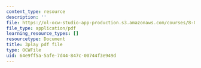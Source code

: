 ```yaml
---
content_type: resource
description: ''
file: https://ol-ocw-studio-app-production.s3.amazonaws.com/courses/8-01sc-classical-mechanics-fall-2016/64e9ff5a5afe7d44847c00744f3e949d_u_LAfG5uIpY.pdf
file_type: application/pdf
learning_resource_types: []
resourcetype: Document
title: 3play pdf file
type: OCWFile
uid: 64e9ff5a-5afe-7d44-847c-00744f3e949d
---
```

